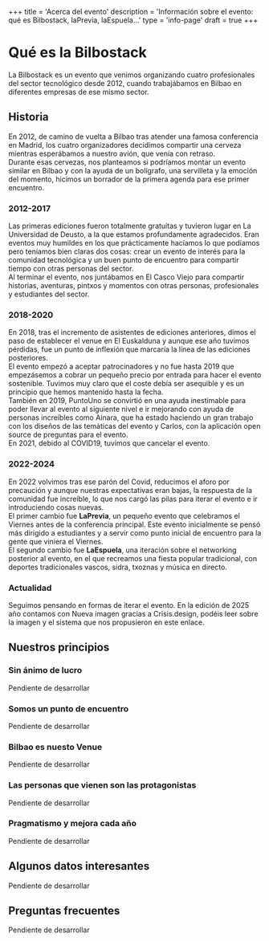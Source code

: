 +++
title = 'Acerca del evento'
description = 'Información sobre el evento: qué es Bilbostack, laPrevia, laEspuela...'
type = 'info-page'
draft = true
+++

# Qué es la Bilbostack

La Bilbostack es un evento que venimos organizando cuatro profesionales del sector tecnológico desde 2012, cuando trabajábamos en Bilbao en diferentes empresas de ese mismo sector.

## Historia
En 2012, de camino de vuelta a Bilbao tras atender una famosa conferencia en Madrid, los cuatro organizadores decidimos compartir una cerveza mientras esperábamos a nuestro avión, que venía con retraso.  
Durante esas cervezas, nos planteamos si podríamos montar un evento similar en Bilbao y con la ayuda de un bolígrafo, una servilleta y la emoción del momento, hicimos un borrador de la primera agenda para ese primer encuentro.

### 2012-2017
Las primeras ediciones fueron totalmente gratuítas y tuvieron lugar en La Universidad de Deusto, a la que estamos profundamente agradecidos. Eran eventos muy humildes en los que prácticamente hacíamos lo que podíamos pero teníamos bien claras dos cosas: crear un evento de interés para la comunidad tecnológica y un buen punto de encuentro para compartir tiempo con otras personas del sector.  
Al terminar el evento, nos juntábamos en El Casco Viejo para compartir historias, aventuras, pintxos y momentos con otras personas, profesionales y estudiantes del sector.  

### 2018-2020
En 2018, tras el incremento de asistentes de ediciones anteriores, dimos el paso de establecer el venue en El Euskalduna y aunque ese año tuvimos pérdidas, fue un punto de inflexión que marcaría la línea de las ediciones posteriores.  
El evento empezó a aceptar patrocinadores y no fue hasta 2019 que empezásemos a cobrar un pequeño precio por entrada para hacer el evento sostenible. Tuvimos muy claro que el coste debía ser asequible y es un principio que hemos mantenido hasta la fecha.  
También en 2019, PuntoUno se convirtió en una ayuda inestimable para poder llevar al evento al siguiente nivel e ir mejorando con ayuda de personas increíbles como Ainara, que ha estado haciendo un gran trabajo con los diseños de las temáticas del evento y Carlos, con la aplicación open source de preguntas para el evento.  
En 2021, debido al COVID19, tuvimos que cancelar el evento.

### 2022-2024
En 2022 volvimos tras ese parón del Covid, reducimos el aforo por precaución y aunque nuestras expectativas eran bajas, la respuesta de la comunidad fue increíble, lo que nos cargó las pilas para iterar el evento e ir introduciendo cosas nuevas.  
El primer cambio fue **LaPrevia**, un pequeño evento que celebramos el Viernes antes de la conferencia principal. Este evento inicialmente se pensó más dirigido a estudiantes y a servir como punto inicial de encuentro para la gente que viniera el Viernes.  
El segundo cambio fue **LaEspuela**, una iteración sobre el networking posterior al evento, en el que recreamos una fiesta popular tradicional, con deportes tradicionales vascos, sidra, txoznas y música en directo.  

### Actualidad
Seguimos pensando en formas de iterar el evento. En la edición de 2025 año contamos con Nueva imagen gracias a Crisis.design, podéis leer sobre la imagen y el sistema que nos propusieron en este enlace.  


## Nuestros principios

### Sin ánimo de lucro
Pendiente de desarrollar

### Somos un punto de encuentro
Pendiente de desarrollar

### Bilbao es nuesto Venue
Pendiente de desarrollar

### Las personas que vienen son las protagonistas
Pendiente de desarrollar

### Pragmatismo y mejora cada año
Pendiente de desarrollar

## Algunos datos interesantes
Pendiente de desarrollar

## Preguntas frecuentes
Pendiente de desarrollar

